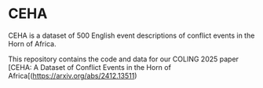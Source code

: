 # CEHA
CEHA is a dataset of 500 English event descriptions of conflict events in the Horn of Africa.

This repository contains the code and data for our COLING 2025 paper [CEHA: A Dataset of Conflict Events in the Horn of Africa[(https://arxiv.org/abs/2412.13511)

